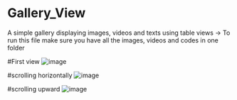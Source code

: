 # Gallery_View
A simple gallery displaying images, videos and texts using table views
-> To run this file make sure you have all the images, videos and codes in one folder

#First view
![image](https://user-images.githubusercontent.com/82275480/169586255-a9a68bc6-4593-4a0a-82fe-4ae1b01d81d3.png)

#scrolling horizontally
![image](https://user-images.githubusercontent.com/82275480/169586281-523aa591-788a-4f9e-be48-659b8ccc0548.png)

#scrolling upward
![image](https://user-images.githubusercontent.com/82275480/169586398-89e4c3e2-2348-451c-bd1f-0d34f9e3cd64.png)
